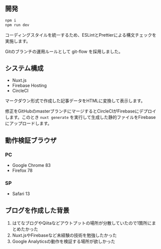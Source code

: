 ## 開発

```sh
npm i
npm run dev
```

コーディングスタイルを統一するため、ESLintとPrettierによる構文チェックを実施します。

Gitのブランチの運用ルールとして git-flow を採用しました。

## システム構成

- Nuxt.js
- Firebase Hosting
- CircleCI

マークダウン形式で作成した記事データをHTMLに変換して表示します。

修正をGitHubのmasterブランチにマージするとCircleCIがFirebaseにデプロイします。このとき `nuxt generate` を実行して生成した静的ファイルをFirebaseにアップロードします。

## 動作検証ブラウザ

### PC

- Google Chrome 83
- Firefox 78

### SP

- Safari 13

## ブログを作成した背景

1. はてなブログやQiitaなどアウトプットの場所が分散していたので1箇所にまとめたかった
1. Nuxt.jsやFirebaseなど未経験の技術を勉強したかった
1. Google Analyticsの動作を検証する場所が欲しかった
